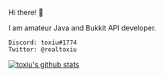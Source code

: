 Hi there! 👋

I am amateur Java and Bukkit API developer.

```
Discord: toxiu#1774
Twitter: @realtoxiu
```

​[![toxiu's github stats](https://github-readme-stats.vercel.app/api​?username=toxiu​)](https://github.com/anuraghazra/github-readme-stats)
